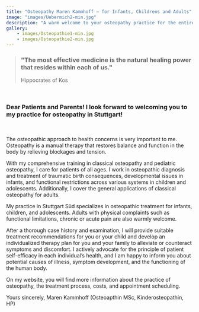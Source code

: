 ```yaml
---
title: "Osteopathy Maren Kammhoff – for Infants, Childrens and Adults"
image: "images/Uebermich2-min.jpg"
description: "A warm welcome to your osteopathy practice for the entire family in Stuttgart! Specializing in infants, children, and women before and after childbirth."
gallery:
    - images/Osteopathie1-min.jpg
    - images/Osteopathie2-min.jpg
---
```

  
> ### "The most effective medicine is the natural healing power that resides within each of us."
>Hippocrates of Kos 
<br>  
  
### Dear Patients and Parents! I look forward to welcoming you to my practice for osteopathy in Stuttgart!
<br>

The osteopathic approach to health concerns is very important to me. Osteopathy is a manual therapy that restores balance and function in the body by relieving blockages and tension.

With my comprehensive training in classical osteopathy and pediatric osteopathy, I care for patients of all ages. I work in osteopathic diagnosis and treatment of traumatic birth consequences, developmental issues in infants, and functional restrictions across various systems in children and adolescents. Additionally, I cover the general applications of classical osteopathy for adults.

My practice in Stuttgart Süd specializes in osteopathic treatment for infants, children, and adolescents. Adults with physical complaints such as functional limitations, chronic or acute pain are also warmly welcome.

After a thorough case history and examination, I will provide suitable treatment recommendations for you or your child and develop an individualized therapy plan for you and your family to alleviate or counteract symptoms and discomfort. I actively advocate for the principle of patient self-efficacy in each individual’s health, and I am happy to inform you about potential causes of illness, symptom development, and the functioning of the human body.

On my website, you will find more information about the practice of osteopathy, the treatment process, costs, and appointment scheduling.

Yours sincerely,
Maren Kammhoff (Osteoapthin MSc, Kinderosteopathin, HP)
